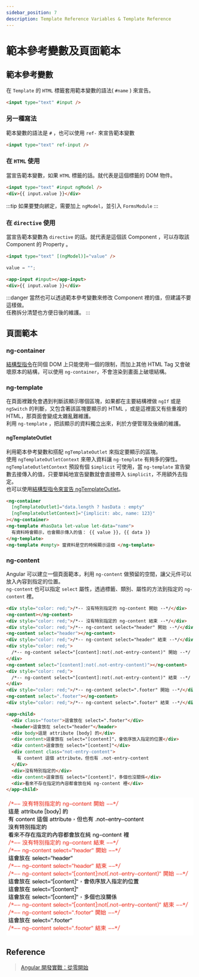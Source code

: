 ```yaml
---
sidebar_position: 7
description: Template Reference Variables & Template Reference
---
```


# 範本參考變數及頁面範本

## 範本參考變數

在 `Template` 的 `HTML` 標籤套用範本變數的語法( `#name` ) 來宣告。

```html
<input type="text" #input />
```

### 另一種寫法

範本變數的語法是 `#` ，也可以使用 `ref-` 來宣告範本變數

```html
<input type="text" ref-input />
```

### 在 `HTML` 使用

當宣告範本變數，如果 `HTML` 標籤的話。就代表是這個標籤的 DOM 物件。

```html
<input type="text" #input ngModel />
<div>{{ input.value }}</div>
```

:::tip
如果要雙向綁定，需要加上 `ngModel`，並引入 `FormsModule`
:::

### 在 `directive` 使用

當宣告範本變數為 `directive` 的話。就代表是這個該 Component ，可以存取該 Component 的 Property 。

```html input.component.html
<input type="text" [(ngModel)]="value" />
```

```typescript input.component.ts
value = "";
```

```html app.component.html
<app-input #input></app-input>
<div>{{ input.value }}</div>
```

:::danger
當然也可以透過範本參考變數來修改 Component 裡的值，但建議不要這樣做。<br />任務拆分清楚也方便日後的維護。
:::

## 頁面範本

### ng-container

[結構型指令](/docs/Angular/angular_directives#ngif)在同個 DOM 上只能使用一個的限制，而加上其他 HTML Tag 又會破壞原本的結構，可以使用 `ng-container`，不會渲染到畫面上破壞結構。

### ng-template

在頁面裡難免會遇到判斷該顯示哪個區塊，如果都在主要結構裡做 `ngIf` 或是 `ngSwitch` 的判斷，又包含著該區塊要顯示的 HTML ，或是這裡面又有些重複的 HTML，那頁面會變成太雜亂難維護。<br />利用 `ng-template` ，把該顯示的資料獨立出來，利於方便管理及後續的維護。

#### ngTemplateOutlet

利用範本參考變數和搭配 `ngTemplateOutlet` 來指定要顯示的區塊。<br />
使用 `ngTemplateOutletContext` 來帶入資料讓 `ng-template` 有夠多的彈性。<br />
`ngTemplateOutletContext` 預設有個 `$implicit` 可使用，當 `ng-template` 宣告變數去接傳入的值，只要單純地宣告變數就會直接帶入 `$implicit`，不用額外去指定。<br />
也可以使用[結構型指令來宣告 ngTemplateOutlet](/docs/Angular/angular_directives#ngtemplateoutlet)。

```html
<ng-container
  [ngTemplateOutlet]="data.length ? hasData : empty"
  [ngTemplateOutletContext]="{implicit: abc, name: 123}"
></ng-container>
<ng-template #hasData let-value let-data="name">
  有資料時會顯示，也會顯示傳入的值： {{ value }}, {{ data }}
</ng-template>
<ng-template #empty> 當資料是空的時候顯示這個 </ng-template>
```

### ng-content

Angular 可以建立一個頁面範本，利用 `ng-content` 做預留的空間，讓父元件可以放入內容到指定的位置。<br />
`ng-content` 也可以指定 `select` 屬性，透過標籤、類別、屬性的方法到指定的 `ng-content` 裡。

```html title="child.component.html"
<div style="color: red;">/*-- 沒有特別指定的 ng-content 開始 --*/</div>
<ng-content></ng-content>
<div style="color: red;">/*-- 沒有特別指定的 ng-content 結束 --*/</div>
<div style="color: red;">/*-- ng-content select="header" 開始 --*/</div>
<ng-content select="header"></ng-content>
<div style="color: red;">/*-- ng-content select="header" 結束 --*/</div>
<div style="color: red;">
  /*-- ng-content select="[content]:not(.not-entry-content)" 開始 --*/
</div>
<ng-content select="[content]:not(.not-entry-content)"></ng-content>
<div style="color: red;">
  /*-- ng-content select="[content]:not(.not-entry-content)" 結束 --*/
</div>
<div style="color: red;">/*-- ng-content select=".footer" 開始 --*/</div>
<ng-content select=".footer"></ng-content>
<div style="color: red;">/*-- ng-content select=".footer" 結束 --*/</div>
```

```html title="parent.component.html"
<app-child>
  <div class="footer">這會放在 select=".footer"</div>
  <header>這會放在 select="header"</header>
  <div body>這是 attribute [body] 的</div>
  <div content>這會放在 select="[content]"，會依序放入指定的位置</div>
  <div content>這會放在 select="[content]"</div>
  <div content class="not-entry-content">
    有 content 這個 attribute，但也有 .not-entry-content
  </div>
  <div>沒有特別指定的</div>
  <div content>這會放在 select="[content]"，多個也沒關係</div>
  <div>看來不存在指定的內容都會放在純 ng-content 裡</div>
</app-child>
```

![ng-content 測試結果](./img/angular_template-reference.png)

## Reference

> [Angular 開發實戰：從零開始](https://www.udemy.com/course/angular-zero/) <br />
